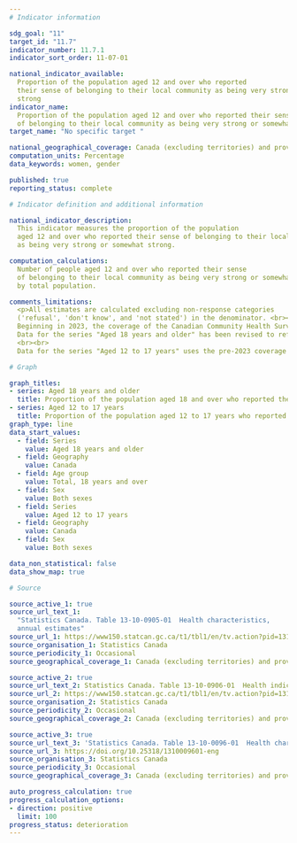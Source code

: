 ```yaml
---
# Indicator information

sdg_goal: "11"
target_id: "11.7"
indicator_number: 11.7.1
indicator_sort_order: 11-07-01

national_indicator_available:
  Proportion of the population aged 12 and over who reported
  their sense of belonging to their local community as being very strong or somewhat
  strong
indicator_name:
  Proportion of the population aged 12 and over who reported their sense
  of belonging to their local community as being very strong or somewhat strong
target_name: "No specific target "

national_geographical_coverage: Canada (excluding territories) and provinces
computation_units: Percentage
data_keywords: women, gender

published: true
reporting_status: complete

# Indicator definition and additional information

national_indicator_description:
  This indicator measures the proportion of the population
  aged 12 and over who reported their sense of belonging to their local community
  as being very strong or somewhat strong.

computation_calculations:
  Number of people aged 12 and over who reported their sense
  of belonging to their local community as being very strong or somewhat strong divided
  by total population.

comments_limitations:
  <p>All estimates are calculated excluding non-response categories
  ('refusal', 'don't know', and 'not stated') in the denominator. <br><br>
  Beginning in 2023, the coverage of the Canadian Community Health Survey (CCHS) was changed to include adults aged 18 and older.
  Data for the series "Aged 18 years and older" has been revised to reflect this change.
  <br><br>
  Data for the series "Aged 12 to 17 years" uses the pre-2023 coverage of the Canadian Community Health Survey (CCHS).</p>

# Graph

graph_titles:
- series: Aged 18 years and older
  title: Proportion of the population aged 18 and over who reported their sense of belonging to their local community as being very strong or somewhat strong
- series: Aged 12 to 17 years
  title: Proportion of the population aged 12 to 17 years who reported their sense of belonging to their local community as being very strong or somewhat strong
graph_type: line
data_start_values:
  - field: Series
    value: Aged 18 years and older
  - field: Geography
    value: Canada
  - field: Age group
    value: Total, 18 years and over
  - field: Sex
    value: Both sexes
  - field: Series
    value: Aged 12 to 17 years
  - field: Geography
    value: Canada
  - field: Sex
    value: Both sexes

data_non_statistical: false
data_show_map: true

# Source

source_active_1: true
source_url_text_1:
  "Statistics Canada. Table 13-10-0905-01  Health characteristics,
  annual estimates"
source_url_1: https://www150.statcan.gc.ca/t1/tbl1/en/tv.action?pid=1310090501
source_organisation_1: Statistics Canada
source_periodicity_1: Occasional
source_geographical_coverage_1: Canada (excluding territories) and provinces

source_active_2: true
source_url_text_2: Statistics Canada. Table 13-10-0906-01  Health indicator statistics, annual estimates, by household income quintile and highest level of education
source_url_2: https://www150.statcan.gc.ca/t1/tbl1/en/tv.action?pid=1310090601
source_organisation_2: Statistics Canada
source_periodicity_2: Occasional
source_geographical_coverage_2: Canada (excluding territories) and provinces

source_active_3: true
source_url_text_3: 'Statistics Canada. Table 13-10-0096-01  Health characteristics, annual estimates, inactive'
source_url_3: https://doi.org/10.25318/1310009601-eng
source_organisation_3: Statistics Canada
source_periodicity_3: Occasional
source_geographical_coverage_3: Canada (excluding territories) and provinces

auto_progress_calculation: true
progress_calculation_options:
- direction: positive
  limit: 100
progress_status: deterioration
---
```

